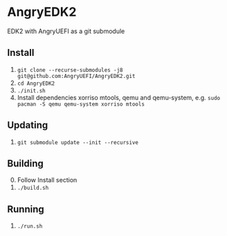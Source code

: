 # AngryEDK2

EDK2 with AngryUEFI as a git submodule

## Install
1. `git clone --recurse-submodules -j8 git@github.com:AngryUEFI/AngryEDK2.git`
2. `cd AngryEDK2`
3. `./init.sh`
4. Install dependencies xorriso mtools, qemu and qemu-system, e.g. `sudo pacman -S qemu qemu-system xorriso mtools`

## Updating
1. `git submodule update --init --recursive`

## Building
0. Follow Install section
1. `./build.sh`

## Running
1. `./run.sh`
